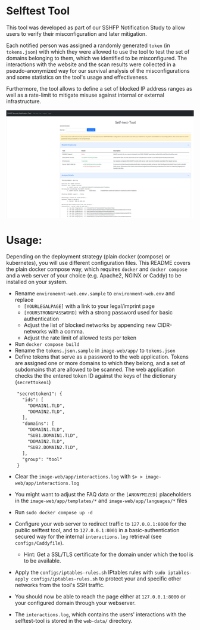 Selftest Tool
============

This tool was developed as part of our SSHFP Notification Study to allow users to verify their misconfiguration and later mitigation.

Each notified person was assigned a randomly generated `token` (in `tokens.json`) with which they were allowed to use the tool to test the set of domains belonging to them, which we identified to be misconfigured. The interactions with the website and the scan results were collected in a pseudo-anonymized way for our survival analysis of the misconfigurations and some statistics on the tool's usage and effectiveness. 

Furthermore, the tool allows to define a set of blocked IP address ranges as well as a rate-limit to mitigate misuse against internal or external infrastructure.

![alt text](./screenshot.png)

# Usage:
Depending on the deployment strategy (plain docker (compose) or kubernetes), you will use different configuration files. This README covers the plain docker compose way, which requires `docker` and `docker compose` and a web server of your choice (e.g. Apache2, NGINX or Caddy) to be installed on your system.

- Rename `environemnt-web.env.sample` to `environment-web.env` and replace
	- `[YOURLEGALPAGE]` with a link to your legal/imprint page
	- `[YOURSTRONGPASSWORD]` with a strong password used for basic authentication
	- Adjust the list of blocked networks by appending new CIDR-networks with a comma.
	- Adjust the rate limit of allowed tests per token
- Run `docker compose build`
- Rename the `tokens.json.sample` in `image-web/app/` to `tokens.json`
- Define tokens that serve as a password to the web application. Tokens are assigned one or more domains to which they belong, and a set of subdomains that are allowed to be scanned. The web application checks the the entered token ID against the keys of the dictionary (`secrettoken1`)
```
    "secrettoken1": {
      "ids": [
        "DOMAIN1.TLD",
        "DOMAIN2.TLD",
      ],
      "domains": [
        "DOMAIN1.TLD",
        "SUB1.DOMAIN1.TLD",
        "DOMAIN2.TLD",
        "SUB2.DOMAIN2.TLD",
      ],
      "group": "tool"
    }
```
- Clear the `image-web/app/interactions.log` with `$> > image-web/app/interactions.log`
- You might want to adjust the FAQ data or the `[ANONYMIZED]` placeholders in the `image-web/app/templates/*` and `image-web/app/languages/*` files
- Run `sudo docker compose up -d`
- Configure your web server to redirect traffic to `127.0.0.1:8000` for the public selftest tool, and to `127.0.0.1:8001` in a basic-authentication secured way for the internal `interactions.log` retrieval (see `configs/Caddyfile`).
	- Hint: Get a SSL/TLS certificate for the domain under which the tool is to be available. 
- Apply the `configs/iptables-rules.sh` IPtables rules with `sudo iptables-apply configs/iptables-rules.sh` to protect your and specific other networks from the tool's SSH traffic.
- You should now be able to reach the page either at `127.0.0.1:8000` or your configured domain through your webserver.

- The `interactions.log`, which contains the users' interactions with the selftest-tool is stored in the `web-data/` directory. 